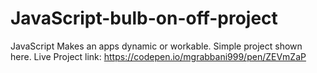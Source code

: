 # JavaScript-bulb-on-off-project
JavaScript Makes an apps dynamic or workable. Simple project shown here. 
Live Project link: https://codepen.io/mgrabbani999/pen/ZEVmZaP